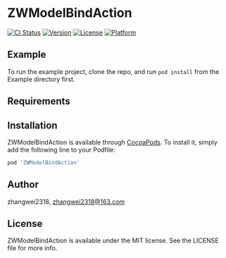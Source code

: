 # ZWModelBindAction

[![CI Status](https://img.shields.io/travis/zhangwei2318/ZWModelBindAction.svg?style=flat)](https://travis-ci.org/zhangwei2318/ZWModelBindAction)
[![Version](https://img.shields.io/cocoapods/v/ZWModelBindAction.svg?style=flat)](https://cocoapods.org/pods/ZWModelBindAction)
[![License](https://img.shields.io/cocoapods/l/ZWModelBindAction.svg?style=flat)](https://cocoapods.org/pods/ZWModelBindAction)
[![Platform](https://img.shields.io/cocoapods/p/ZWModelBindAction.svg?style=flat)](https://cocoapods.org/pods/ZWModelBindAction)

## Example

To run the example project, clone the repo, and run `pod install` from the Example directory first.

## Requirements

## Installation

ZWModelBindAction is available through [CocoaPods](https://cocoapods.org). To install
it, simply add the following line to your Podfile:

```ruby
pod 'ZWModelBindAction'
```

## Author

zhangwei2318, zhangwei2318@163.com

## License

ZWModelBindAction is available under the MIT license. See the LICENSE file for more info.
